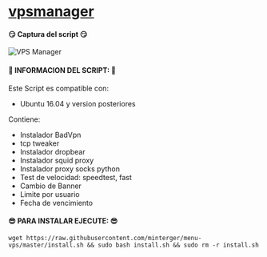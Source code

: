 
# [vpsmanager](https://github.com/minterger/menu)

#### :smirk: Captura del script :smirk:
![VPS Manager](https://raw.githubusercontent.com/minterger/menu-vps/master/img.png)

#### :100: INFORMACION DEL SCRIPT: :100:
Este Script es compatible con:
  * Ubuntu 16.04 y version posteriores

Contiene:
  * Instalador BadVpn
  * tcp tweaker
  * Instalador dropbear
  * Instalador squid proxy
  * Instalador proxy socks python
  * Test de velocidad: speedtest, fast
  * Cambio de Banner
  * Limite por usuario
  * Fecha de vencimiento

#### :sunglasses: PARA INSTALAR EJECUTE: :sunglasses:
```shell
wget https://raw.githubusercontent.com/minterger/menu-vps/master/install.sh && sudo bash install.sh && sudo rm -r install.sh
```
